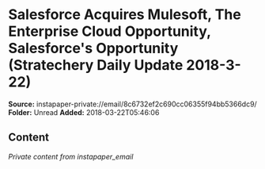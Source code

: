 # Salesforce Acquires Mulesoft, The Enterprise Cloud Opportunity, Salesforce's Opportunity (Stratechery Daily Update 2018-3-22)

**Source:** instapaper-private://email/8c6732ef2c690cc06355f94bb5366dc9/
**Folder:** Unread
**Added:** 2018-03-22T05:46:06




## Content
*Private content from instapaper_email*
